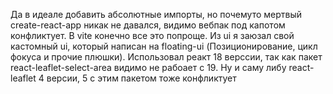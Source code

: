 Да в идеале добавить абсолютные импорты, но почемуто мертвый create-react-app никак не давался, видимо вебпак под капотом конфликтует. В vite конечно все это попроще. Из ui я заюзал свой кастомный ui, который написан на floating-ui (Позиционирование, цикл фокуса и прочие плюшки). Использовал реакт 18 верссии, так как пакет react-leaflet-select-area видимо не рабоает с 19. Ну и саму либу react-leaflet 4 версии, 5 с этим пакетом тоже конфликтует 

